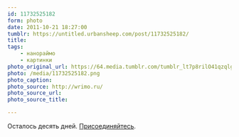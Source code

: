 ```yaml
---
id: 11732525182
form: photo
date: 2011-10-21 18:27:00
tumblr: https://untitled.urbansheep.com/post/11732525182/
title:
tags:
    - нанораймо
    - картинки
photo_original_url: https://64.media.tumblr.com/tumblr_lt7p8rilO41qzqlg9o1_640.png
photo: /media/11732525182.png
photo_caption: 
photo_source: http://wrimo.ru/
photo_source_url:
photo_source_title:

---
```


<p>Осталось десять дней. <a href="http://nanowrimo.org/">Присоединяйтесь</a>.</p>
